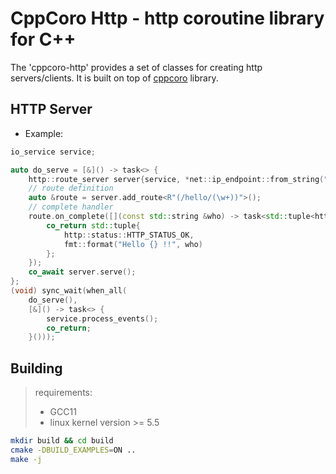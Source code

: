 # CppCoro Http - http coroutine library for C++

The 'cppcoro-http' provides a set of classes for creating http servers/clients.
It is built on top of [cppcoro](https://github.com/lewissbaker/cppcoro) library.

## HTTP Server

- Example:

```c++
io_service service;

auto do_serve = [&]() -> task<> {
    http::route_server server{service, *net::ip_endpoint::from_string("127.0.0.1:4242")};
    // route definition
    auto &route = server.add_route<R"(/hello/(\w+))">();
    // complete handler
    route.on_complete([](const std::string &who) -> task<std::tuple<http::status, std::string>> {
        co_return std::tuple{
            http::status::HTTP_STATUS_OK,
            fmt::format("Hello {} !!", who)
        };
    });
    co_await server.serve();
};
(void) sync_wait(when_all(
    do_serve(),
    [&]() -> task<> {
        service.process_events();
        co_return;
    }()));
```

## Building

> requirements:
> - GCC11
> - linux kernel version >= 5.5

```bash
mkdir build && cd build
cmake -DBUILD_EXAMPLES=ON ..
make -j
```
